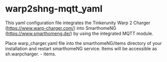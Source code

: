 # warp2shng-mqtt_yaml
This yaml configuration file integrates the Tinkerunity Warp 2 Charger (https://www.warp-charger.com/) into SmarthomeNG (https://www.smarthomeng.de/) by using the integrated MQTT module.

Place warp_charger.yaml file into the smarthomeNG/items directory of your installation and restart smarthomeNG service. Items will be accessible as sh.warpcharger. - items.
